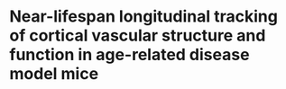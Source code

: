 # Near-lifespan longitudinal tracking of cortical vascular structure and function in age-related disease model mice
